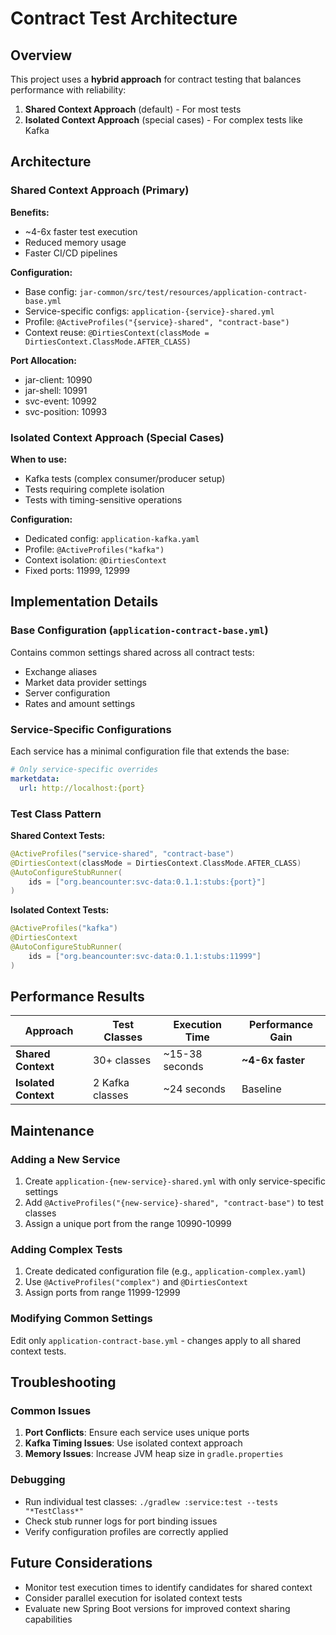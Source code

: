 # Contract Test Architecture

## Overview

This project uses a **hybrid approach** for contract testing that balances performance with reliability:

1. **Shared Context Approach** (default) - For most tests
2. **Isolated Context Approach** (special cases) - For complex tests like Kafka

## Architecture

### Shared Context Approach (Primary)

**Benefits:**
- ~4-6x faster test execution
- Reduced memory usage
- Faster CI/CD pipelines

**Configuration:**
- Base config: `jar-common/src/test/resources/application-contract-base.yml`
- Service-specific configs: `application-{service}-shared.yml`
- Profile: `@ActiveProfiles("{service}-shared", "contract-base")`
- Context reuse: `@DirtiesContext(classMode = DirtiesContext.ClassMode.AFTER_CLASS)`

**Port Allocation:**
- jar-client: 10990
- jar-shell: 10991
- svc-event: 10992
- svc-position: 10993

### Isolated Context Approach (Special Cases)

**When to use:**
- Kafka tests (complex consumer/producer setup)
- Tests requiring complete isolation
- Tests with timing-sensitive operations

**Configuration:**
- Dedicated config: `application-kafka.yaml`
- Profile: `@ActiveProfiles("kafka")`
- Context isolation: `@DirtiesContext`
- Fixed ports: 11999, 12999

## Implementation Details

### Base Configuration (`application-contract-base.yml`)

Contains common settings shared across all contract tests:
- Exchange aliases
- Market data provider settings
- Server configuration
- Rates and amount settings

### Service-Specific Configurations

Each service has a minimal configuration file that extends the base:
```yaml
# Only service-specific overrides
marketdata:
  url: http://localhost:{port}
```

### Test Class Pattern

**Shared Context Tests:**
```kotlin
@ActiveProfiles("service-shared", "contract-base")
@DirtiesContext(classMode = DirtiesContext.ClassMode.AFTER_CLASS)
@AutoConfigureStubRunner(
    ids = ["org.beancounter:svc-data:0.1.1:stubs:{port}"]
)
```

**Isolated Context Tests:**
```kotlin
@ActiveProfiles("kafka")
@DirtiesContext
@AutoConfigureStubRunner(
    ids = ["org.beancounter:svc-data:0.1.1:stubs:11999"]
)
```

## Performance Results

| Approach | Test Classes | Execution Time | Performance Gain |
|----------|-------------|----------------|------------------|
| **Shared Context** | 30+ classes | ~15-38 seconds | **~4-6x faster** |
| **Isolated Context** | 2 Kafka classes | ~24 seconds | Baseline |

## Maintenance

### Adding a New Service

1. Create `application-{new-service}-shared.yml` with only service-specific settings
2. Add `@ActiveProfiles("{new-service}-shared", "contract-base")` to test classes
3. Assign a unique port from the range 10990-10999

### Adding Complex Tests

1. Create dedicated configuration file (e.g., `application-complex.yaml`)
2. Use `@ActiveProfiles("complex")` and `@DirtiesContext`
3. Assign ports from range 11999-12999

### Modifying Common Settings

Edit only `application-contract-base.yml` - changes apply to all shared context tests.

## Troubleshooting

### Common Issues

1. **Port Conflicts**: Ensure each service uses unique ports
2. **Kafka Timing Issues**: Use isolated context approach
3. **Memory Issues**: Increase JVM heap size in `gradle.properties`

### Debugging

- Run individual test classes: `./gradlew :service:test --tests "*TestClass*"`
- Check stub runner logs for port binding issues
- Verify configuration profiles are correctly applied

## Future Considerations

- Monitor test execution times to identify candidates for shared context
- Consider parallel execution for isolated context tests
- Evaluate new Spring Boot versions for improved context sharing capabilities
